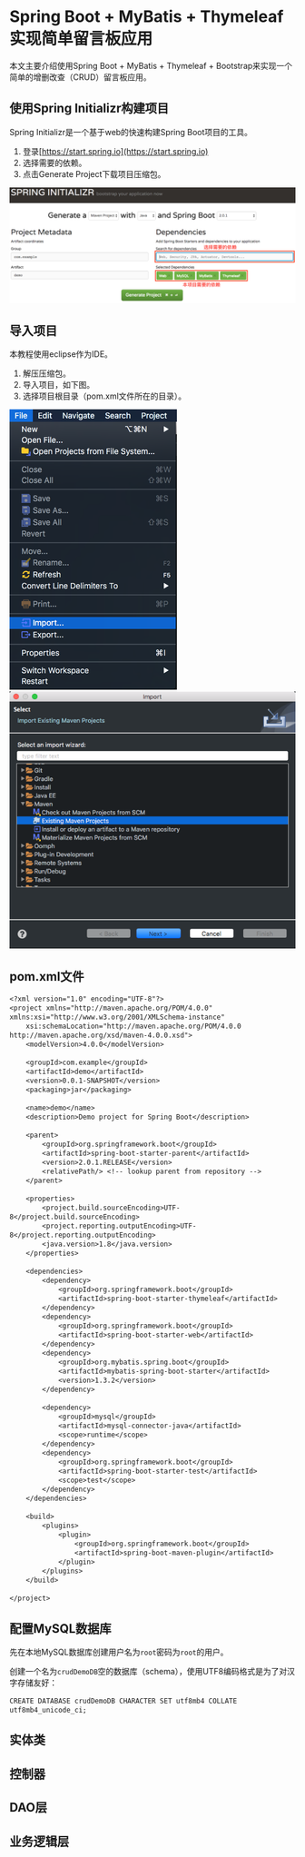 # Spring Boot + MyBatis + Thymeleaf实现简单留言板应用

本文主要介绍使用Spring Boot + MyBatis + Thymeleaf + Bootstrap来实现一个简单的增删改查（CRUD）留言板应用。

## 使用Spring Initializr构建项目
Spring Initializr是一个基于web的快速构建Spring Boot项目的工具。

1. 登录[https://start.spring.io](https://start.spring.io)
2. 选择需要的依赖。
3. 点击Generate Project下载项目压缩包。

![](images/spring-initializr.png)

## 导入项目
本教程使用eclipse作为IDE。

1. 解压压缩包。
2. 导入项目，如下图。
3. 选择项目根目录（pom.xml文件所在的目录）。

![](images/import.png)
![](images/existing-projects.png)

## pom.xml文件
```
<?xml version="1.0" encoding="UTF-8"?>
<project xmlns="http://maven.apache.org/POM/4.0.0" xmlns:xsi="http://www.w3.org/2001/XMLSchema-instance"
	xsi:schemaLocation="http://maven.apache.org/POM/4.0.0 http://maven.apache.org/xsd/maven-4.0.0.xsd">
	<modelVersion>4.0.0</modelVersion>

	<groupId>com.example</groupId>
	<artifactId>demo</artifactId>
	<version>0.0.1-SNAPSHOT</version>
	<packaging>jar</packaging>

	<name>demo</name>
	<description>Demo project for Spring Boot</description>

	<parent>
		<groupId>org.springframework.boot</groupId>
		<artifactId>spring-boot-starter-parent</artifactId>
		<version>2.0.1.RELEASE</version>
		<relativePath/> <!-- lookup parent from repository -->
	</parent>

	<properties>
		<project.build.sourceEncoding>UTF-8</project.build.sourceEncoding>
		<project.reporting.outputEncoding>UTF-8</project.reporting.outputEncoding>
		<java.version>1.8</java.version>
	</properties>

	<dependencies>
		<dependency>
			<groupId>org.springframework.boot</groupId>
			<artifactId>spring-boot-starter-thymeleaf</artifactId>
		</dependency>
		<dependency>
			<groupId>org.springframework.boot</groupId>
			<artifactId>spring-boot-starter-web</artifactId>
		</dependency>
		<dependency>
			<groupId>org.mybatis.spring.boot</groupId>
			<artifactId>mybatis-spring-boot-starter</artifactId>
			<version>1.3.2</version>
		</dependency>

		<dependency>
			<groupId>mysql</groupId>
			<artifactId>mysql-connector-java</artifactId>
			<scope>runtime</scope>
		</dependency>
		<dependency>
			<groupId>org.springframework.boot</groupId>
			<artifactId>spring-boot-starter-test</artifactId>
			<scope>test</scope>
		</dependency>
	</dependencies>

	<build>
		<plugins>
			<plugin>
				<groupId>org.springframework.boot</groupId>
				<artifactId>spring-boot-maven-plugin</artifactId>
			</plugin>
		</plugins>
	</build>

</project>
```

## 配置MySQL数据库
先在本地MySQL数据库创建用户名为```root```密码为```root```的用户。

创建一个名为```crudDemoDB```空的数据库（schema），使用UTF8编码格式是为了对汉字存储友好：

```
CREATE DATABASE crudDemoDB CHARACTER SET utf8mb4 COLLATE utf8mb4_unicode_ci;
```

## 实体类

## 控制器

## DAO层

## 业务逻辑层
